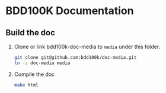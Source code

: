 # BDD100K Documentation

## Build the doc

1. Clone or link bdd100k-doc-media to `media` under this folder.

   ```bash
   git clone git@github.com:bdd100k/doc-media.git
   ln -s doc-media media
   ```

2. Compile the doc

   ```bash
   make html
   ```
